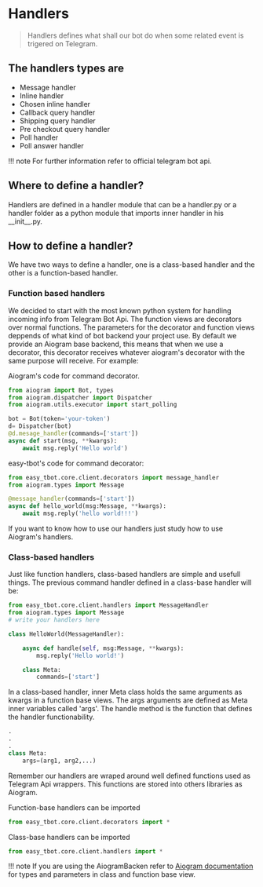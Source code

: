 # Handlers

> Handlers defines what shall our bot do when some related event is trigered on Telegram.

## The handlers types are

- Message handler
- Inline handler
- Chosen inline handler
- Callback query handler
- Shipping query handler
- Pre checkout query handler
- Poll handler
- Poll answer handler

!!! note
    For further information refer to official telegram bot api.

## Where to define a handler?

Handlers are defined in a handler module that can be a handler.py or  a handler folder as a python module that imports inner handler in his \_\_init\_\_.py.

## How to define a handler?

We have two ways to define a handler, one is a class-based handler and the other is a function-based handler.

### Function based handlers

We decided to start with the most known python system for handling incoming info from Telegram Bot Api. The function views are decorators over normal functions. The parameters for the decorator and function views deppends of what kind of bot backend your project use.
By default we provide an Aiogram base backend, this means that when we use a decorator, this decorator receives whatever aiogram's decorator with the same purpose will receive. For example:

Aiogram's code for command decorator.

```python
from aiogram import Bot, types
from aiogram.dispatcher import Dispatcher
from aiogram.utils.executor import start_polling

bot = Bot(token='your-token')
d= Dispatcher(bot)
@d.mesage_handler(commands=['start'])
async def start(msg, **kwargs):
    await msg.reply('Hello world')
```

easy-tbot's code for command decorator:

```python
from easy_tbot.core.client.decorators import message_handler
from aiogram.types import Message

@message_handler(commands=['start'])
async def hello_world(msg:Message, **kwargs):
    await msg.reply('hello world!!!')
```

If you want to know how to use our handlers just study how to use Aiogram's handlers.

### Class-based handlers

Just like function handlers, class-based handlers are simple and usefull things. The previous command handler defined in a class-base handler will be:

```python
from easy_tbot.core.client.handlers import MessageHandler
from aiogram.types import Message
# write your handlers here

class HelloWorld(MessageHandler):

    async def handle(self, msg:Message, **kwargs):
        msg.reply('Hello world!')

    class Meta:
        commands=['start']        
```

In a class-based handler, inner Meta class holds the same arguments as kwargs in a function base views. The args arguments are defined as Meta inner variables called 'args'. The handle method is the function that defines the handler functionability.

```python
.
.
.
class Meta:
    args=(arg1, arg2,...)

```

Remember our handlers are wraped around well defined functions used as Telegram Api wrappers. This functions are stored into others libraries as Aiogram.

Function-base handlers can be imported

```python
from easy_tbot.core.client.decorators import *
```

Class-base handlers can be imported

```python
from easy_tbot.core.client.handlers import *
```

!!! note
    If you are using the AiogramBacken refer to [Aiogram documentation](http://test.com) for types and parameters in class and function base view.

